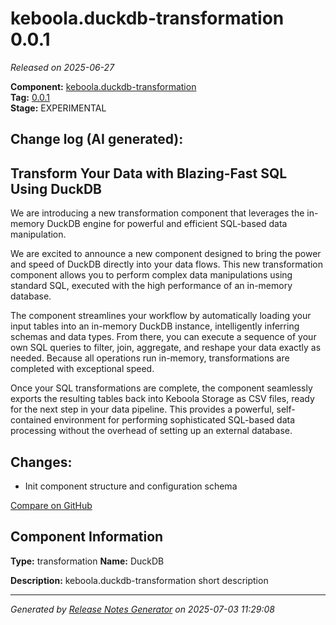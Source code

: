 #  keboola.duckdb-transformation 0.0.1

_Released on 2025-06-27_

**Component:** [keboola.duckdb-transformation](https://github.com/keboola/component-duckdb-transformation)  
**Tag:** [0.0.1](https://github.com/keboola/component-duckdb-transformation/releases/tag/0.0.1)  
**Stage:** EXPERIMENTAL


## Change log (AI generated):
## Transform Your Data with Blazing-Fast SQL Using DuckDB

We are introducing a new transformation component that leverages the in-memory DuckDB engine for powerful and efficient SQL-based data manipulation.

We are excited to announce a new component designed to bring the power and speed of DuckDB directly into your data flows. This new transformation component allows you to perform complex data manipulations using standard SQL, executed with the high performance of an in-memory database.

The component streamlines your workflow by automatically loading your input tables into an in-memory DuckDB instance, intelligently inferring schemas and data types. From there, you can execute a sequence of your own SQL queries to filter, join, aggregate, and reshape your data exactly as needed. Because all operations run in-memory, transformations are completed with exceptional speed.

Once your SQL transformations are complete, the component seamlessly exports the resulting tables back into Keboola Storage as CSV files, ready for the next step in your data pipeline. This provides a powerful, self-contained environment for performing sophisticated SQL-based data processing without the overhead of setting up an external database.



## Changes:



- Init component structure and configuration schema 



[Compare on GitHub](https://github.com/keboola/component-duckdb-transformation/compare/initial...0.0.1)



## Component Information
**Type:** transformation
**Name:** DuckDB

**Description:** keboola.duckdb-transformation short description




---
_Generated by [Release Notes Generator](https://github.com/keboola/release-notes-generator)
on 2025-07-03 11:29:08_